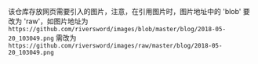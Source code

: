 该仓库存放网页需要引入的图片，注意，在引用图片时，图片地址中的 'blob' 要改为 'raw'，如图片地址为 `https://github.com/riversword/images/blob/master/blog/2018-05-20_103049.png` 需改为 `https://github.com/riversword/images/raw/master/blog/2018-05-20_103049.png`